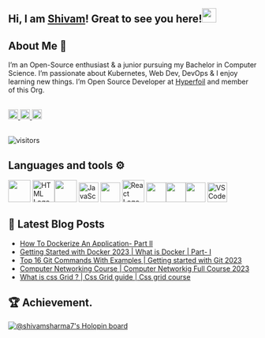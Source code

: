 
 ## Hi, I am [Shivam](https://bio.link/shivams)! Great to see you here!<img src="https://github.com/TheDudeThatCode/TheDudeThatCode/blob/master/Assets/Hi.gif" width="29"> 
 
 ## About Me 🚀
 
I’m an Open-Source enthusiast & a junior pursuing my Bachelor in Computer Science. I’m  passionate about Kubernetes, Web Dev, DevOps & I enjoy learning new things. I’m Open Source Developer at [Hyperfoil](https://github.com/Hyperfoil/Horreum) and member of this Org.
 
 

<br>

<div>
  <a href="https://twitter.com/shivamstwt1" target="_blank"><img alt="Twitter" title="Twitter" src="https://img.shields.io/badge/-Twitter-1DA1F2?style=for-the-badge&logo=twitter&logoColor=white" height="20"/>
</a> <a href="https://www.linkedin.com/in/meshivamsharma/" target="_blank"><img alt="LinkedIn" title="LinkedIn" src="https://img.shields.io/badge/LinkedIn-%230077B5.svg?&style=for-the-badge&logo=linkedin&logoColor=white" height="20"//>
 <a href="https://shivam-sharma.hashnode.dev"><img src="https://img.shields.io/badge/Hashnode-2962FF?style=for-the-badge&logo=hashnode&logoColor=white" height="20"/></a></div>

 <!-- ![Black and Pink Animated Glitch Gaming Facebook Cover (1640 × 500 px) (YouTube Banner) (2048 × 1152 px) (2560 × 1440 px) (Facebook Cover) (1660 × 576 px) (2560 × 1440 px) (LinkedIn Banner)](https://user-images.githubusercontent.com/91419219/189389642-cca6b477-a8d2-48c2-b757-eb415d271924.jpg)-->
 
<br>

 ![visitors](https://visitor-badge.laobi.icu/badge?page_id=shivam-sharma7.shivam-sharma7)
  
  
## Languages and tools ⚙️
 
<p>
  <img src="https://www.vectorlogo.zone/logos/java/java-icon.svg" width="45" height="45"/><!-- <img src="https://github.com/get-icon/geticon/blob/master/icons/quarkus-icon.svg" alt="HTML Logo" width="45" height="45"/>--> <img src="https://www.svgrepo.com/show/303205/html-5-logo.svg" alt="HTML Logo" width="45" height="45"/><img src="https://www.vectorlogo.zone/logos/w3_css/w3_css-official.svg" width="45" height="45"/> <img src="https://cdn.worldvectorlogo.com/logos/logo-javascript.svg" alt="JavaScript Logo" width="40" height="40"/> <img src="https://www.vectorlogo.zone/logos/typescriptlang/typescriptlang-icon.svg" width="40" height= "40" /> <img src="https://cdn.worldvectorlogo.com/logos/react-2.svg" alt="React Logo" width="45" height="45"/> <img src="https://www.vectorlogo.zone/logos/nodejs/nodejs-icon.svg" width="40" height="40"/><img src="https://www.vectorlogo.zone/logos/mongodb/mongodb-icon.svg" width="40" height="40" /><img src="https://www.vectorlogo.zone/logos/netlify/netlify-icon.svg" width="40" height="40"/> <img src="https://cdn.worldvectorlogo.com/logos/visual-studio-code-1.svg" alt="VSCode Logo" width="40" height="40"/>    
</p>


## 📕 Latest Blog Posts

<!-- BLOG-POST-LIST:START -->
- [How To Dockerize An Application- Part II](https://shivam-sharma.hashnode.dev/how-to-dockerize-an-application-part-ii)
- [Getting Started with Docker 2023 | What is Docker | Part- I](https://shivam-sharma.hashnode.dev/getting-started-with-docker-2023-what-is-docker-part-i)
- [Top 16 Git Commands With Examples | Getting started with Git 2023](https://shivam-sharma.hashnode.dev/top-16-git-commands-with-examples-getting-started-with-git-2023)
- [Computer Networking Course | Computer Networkig Full Course  2023](https://shivam-sharma.hashnode.dev/computer-networking-course-computer-networkig-full-course-2023)
- [What is css Grid ? | Css Grid guide | Css grid course](https://shivam-sharma.hashnode.dev/what-is-css-grid-css-grid-guide-css-grid-course)
<!-- BLOG-POST-LIST:END -->

 
## 🏆 Achievement.
[![@shivamsharma7's Holopin board](https://holopin.me/shivamsharma7)](https://holopin.io/@shivamsharma7)
